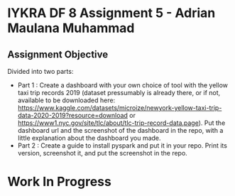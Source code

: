 # IYKRA DF 8 Assignment 5 - Adrian Maulana Muhammad
## Assignment Objective
Divided into two parts: 
- Part 1 :  Create a dashboard with your own choice of tool with the yellow taxi trip records 2019 (dataset pressumably is already there, or if not,  available to be downloaded here: https://www.kaggle.com/datasets/microize/newyork-yellow-taxi-trip-data-2020-2019?resource=download or https://www1.nyc.gov/site/tlc/about/tlc-trip-record-data.page). Put the dashboard url and the screenshot of the dashboard in the repo, with a little explanation about the dashboard you made.
- Part 2 : Create a guide to install pyspark and put it in your repo. Print its version, screenshot it, and put the screenshot in the repo.
# Work In Progress